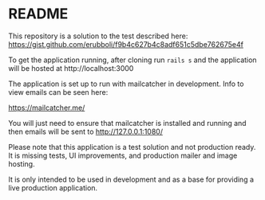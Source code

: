 # README

This repository is a solution to the test described here: https://gist.github.com/erubboli/f9b4c627b4c8adf651c5dbe762675e4f

To get the application running, after cloning run `rails s` and the application will be hosted at http://localhost:3000

The application is set up to run with mailcatcher in development. Info to view emails can be seen here: 

https://mailcatcher.me/

You will just need to ensure that mailcatcher is installed and running and then emails will be sent to http://127.0.0.1:1080/

Please note that this application is a test solution and not production ready. It is missing tests, UI improvements, and production mailer and image hosting.

It is only intended to be used in development and as a base for providing a live production application.
